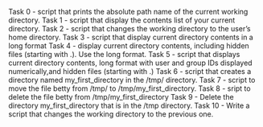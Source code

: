 Task 0 - script that prints the absolute path name of the current working directory.
Task 1 - script that display the contents list of your current directory.
Task 2 -  script that changes the working directory to the user’s home directory.
Task 3 - script that display current directory contents in a long format
Task 4 - display current directory contents, including hidden files (starting with .). Use the long format.
Task 5 - script that displays current directory contents, long format with user and group IDs displayed numerically,and hidden files (starting with .)
Task 6 - script that creates a directory named my_first_directory in the /tmp/ directory.
Task 7 - script to move the file betty from /tmp/ to /tmp/my_first_directory.
Task 8 - sript to delete the file betty from /tmp/my_first_directory
Task 9 - Delete the directory my_first_directory that is in the /tmp directory.
Task 10 - Write a script that changes the working directory to the previous one.

